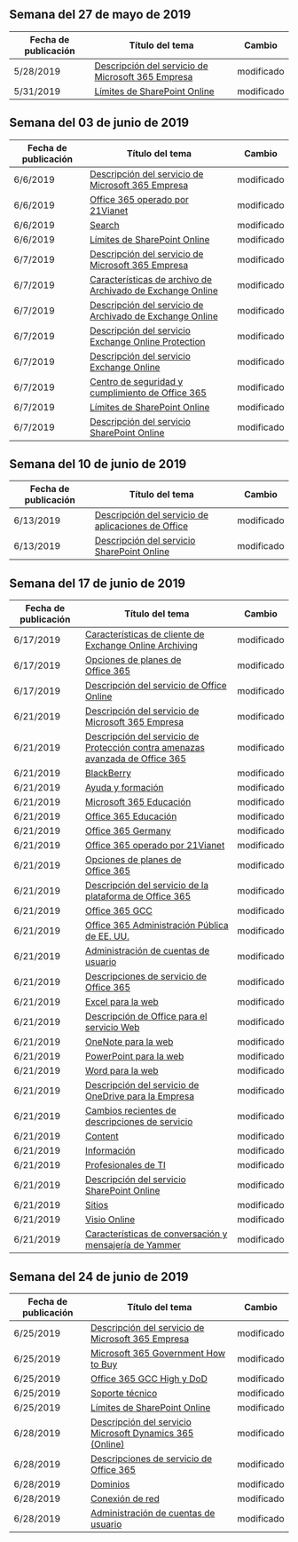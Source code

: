<!-- This file is generated automatically each week. Changes made to this file will be overwritten.-->




## <a name="week-of-may-27-2019"></a>Semana del 27 de mayo de 2019


| Fecha de publicación |Título del tema | Cambio |
|------|------------|--------|
| 5/28/2019 | [Descripción del servicio de Microsoft 365 Empresa](/Office365/ServiceDescriptions/microsoft-365-business-service-description) | modificado |
| 5/31/2019 | [Límites de SharePoint Online](/Office365/ServiceDescriptions/sharepoint-online-service-description/sharepoint-online-limits) | modificado |


## <a name="week-of-june-03-2019"></a>Semana del 03 de junio de 2019


| Fecha de publicación |Título del tema | Cambio |
|------|------------|--------|
| 6/6/2019 | [Descripción del servicio de Microsoft 365 Empresa](/Office365/ServiceDescriptions/microsoft-365-business-service-description) | modificado |
| 6/6/2019 | [Office 365 operado por 21Vianet](/Office365/ServiceDescriptions/office-365-platform-service-description/office-365-operated-by-21vianet) | modificado |
| 6/6/2019 | [Search](/Office365/ServiceDescriptions/sharepoint-online-service-description/search) | modificado |
| 6/6/2019 | [Límites de SharePoint Online](/Office365/ServiceDescriptions/sharepoint-online-service-description/sharepoint-online-limits) | modificado |
| 6/7/2019 | [Descripción del servicio de Microsoft 365 Empresa](/Office365/ServiceDescriptions/microsoft-365-business-service-description) | modificado |
| 6/7/2019 | [Características de archivo de Archivado de Exchange Online](/Office365/ServiceDescriptions/exchange-online-archiving-service-description/archive-features) | modificado |
| 6/7/2019 | [Descripción del servicio de Archivado de Exchange Online](/Office365/ServiceDescriptions/exchange-online-archiving-service-description/exchange-online-archiving-service-description) | modificado |
| 6/7/2019 | [Descripción del servicio Exchange Online Protection](/Office365/ServiceDescriptions/exchange-online-protection-service-description/exchange-online-protection-service-description) | modificado |
| 6/7/2019 | [Descripción del servicio Exchange Online](/Office365/ServiceDescriptions/exchange-online-service-description/exchange-online-service-description) | modificado |
| 6/7/2019 | [Centro de seguridad y cumplimiento de Office 365](/Office365/ServiceDescriptions/office-365-platform-service-description/office-365-securitycompliance-center) | modificado |
| 6/7/2019 | [Límites de SharePoint Online](/Office365/ServiceDescriptions/sharepoint-online-service-description/sharepoint-online-limits) | modificado |
| 6/7/2019 | [Descripción del servicio SharePoint Online](/Office365/ServiceDescriptions/sharepoint-online-service-description/sharepoint-online-service-description) | modificado |


## <a name="week-of-june-10-2019"></a>Semana del 10 de junio de 2019


| Fecha de publicación |Título del tema | Cambio |
|------|------------|--------|
| 6/13/2019 | [Descripción del servicio de aplicaciones de Office](/Office365/ServiceDescriptions/office-applications-service-description/office-applications-service-description) | modificado |
| 6/13/2019 | [Descripción del servicio SharePoint Online](/Office365/ServiceDescriptions/sharepoint-online-service-description/sharepoint-online-service-description) | modificado |


## <a name="week-of-june-17-2019"></a>Semana del 17 de junio de 2019


| Fecha de publicación |Título del tema | Cambio |
|------|------------|--------|
| 6/17/2019 | [Características de cliente de Exchange Online Archiving](/Office365/ServiceDescriptions/exchange-online-archiving-service-description/client-features) | modificado |
| 6/17/2019 | [Opciones de planes de Office 365](/Office365/ServiceDescriptions/office-365-platform-service-description/office-365-plan-options) | modificado |
| 6/17/2019 | [Descripción del servicio de Office Online](/Office365/ServiceDescriptions/office-online-service-description/office-online-service-description) | modificado |
| 6/21/2019 | [Descripción del servicio de Microsoft 365 Empresa](/Office365/ServiceDescriptions/microsoft-365-business-service-description) | modificado |
| 6/21/2019 | [Descripción del servicio de Protección contra amenazas avanzada de Office 365](/Office365/ServiceDescriptions/office-365-advanced-threat-protection-service-description) | modificado |
| 6/21/2019 | [BlackBerry](/Office365/ServiceDescriptions/office-365-platform-service-description/blackberry) | modificado |
| 6/21/2019 | [Ayuda y formación](/Office365/ServiceDescriptions/office-365-platform-service-description/help-and-training) | modificado |
| 6/21/2019 | [Microsoft 365 Educación](/Office365/ServiceDescriptions/office-365-platform-service-description/microsoft-365-education) | modificado |
| 6/21/2019 | [Office 365 Educación](/Office365/ServiceDescriptions/office-365-platform-service-description/office-365-education) | modificado |
| 6/21/2019 | [Office 365 Germany](/Office365/ServiceDescriptions/office-365-platform-service-description/office-365-germany) | modificado |
| 6/21/2019 | [Office 365 operado por 21Vianet](/Office365/ServiceDescriptions/office-365-platform-service-description/office-365-operated-by-21vianet) | modificado |
| 6/21/2019 | [Opciones de planes de Office 365](/Office365/ServiceDescriptions/office-365-platform-service-description/office-365-plan-options) | modificado |
| 6/21/2019 | [Descripción del servicio de la plataforma de Office 365](/Office365/ServiceDescriptions/office-365-platform-service-description/office-365-platform-service-description) | modificado |
| 6/21/2019 | [Office 365 GCC](/Office365/ServiceDescriptions/office-365-platform-service-description/office-365-us-government/gcc) | modificado |
| 6/21/2019 | [Office 365 Administración Pública de EE. UU.](/Office365/ServiceDescriptions/office-365-platform-service-description/office-365-us-government/office-365-us-government) | modificado |
| 6/21/2019 | [Administración de cuentas de usuario](/Office365/ServiceDescriptions/office-365-platform-service-description/user-account-management) | modificado |
| 6/21/2019 | [Descripciones de servicio de Office 365 ](/Office365/ServiceDescriptions/office-365-service-descriptions-technet-library) | modificado |
| 6/21/2019 | [Excel para la web](/Office365/ServiceDescriptions/office-online-service-description/excel-online) | modificado |
| 6/21/2019 | [Descripción de Office para el servicio Web](/Office365/ServiceDescriptions/office-online-service-description/office-online-service-description) | modificado |
| 6/21/2019 | [OneNote para la web](/Office365/ServiceDescriptions/office-online-service-description/onenote-online) | modificado |
| 6/21/2019 | [PowerPoint para la web](/Office365/ServiceDescriptions/office-online-service-description/powerpoint-online) | modificado |
| 6/21/2019 | [Word para la web](/Office365/ServiceDescriptions/office-online-service-description/word-online) | modificado |
| 6/21/2019 | [Descripción del servicio de OneDrive para la Empresa](/Office365/ServiceDescriptions/onedrive-for-business-service-description) | modificado |
| 6/21/2019 | [Cambios recientes de descripciones de servicio](/Office365/ServiceDescriptions/recent-service-descriptions-changes) | modificado |
| 6/21/2019 | [Content](/Office365/ServiceDescriptions/sharepoint-online-service-description/content) | modificado |
| 6/21/2019 | [Información](/Office365/ServiceDescriptions/sharepoint-online-service-description/insights) | modificado |
| 6/21/2019 | [Profesionales de TI](/Office365/ServiceDescriptions/sharepoint-online-service-description/it-professional) | modificado |
| 6/21/2019 | [Descripción del servicio SharePoint Online](/Office365/ServiceDescriptions/sharepoint-online-service-description/sharepoint-online-service-description) | modificado |
| 6/21/2019 | [Sitios](/Office365/ServiceDescriptions/sharepoint-online-service-description/sites-servicedesc) | modificado |
| 6/21/2019 | [Visio Online](/Office365/ServiceDescriptions/visio-online-service-description/visio-online) | modificado |
| 6/21/2019 | [Características de conversación y mensajería de Yammer](/Office365/ServiceDescriptions/yammer-service-description/message-and-conversation-features-in-yammer) | modificado |


## <a name="week-of-june-24-2019"></a>Semana del 24 de junio de 2019


| Fecha de publicación |Título del tema | Cambio |
|------|------------|--------|
| 6/25/2019 | [Descripción del servicio de Microsoft 365 Empresa](/Office365/ServiceDescriptions/microsoft-365-business-service-description) | modificado |
| 6/25/2019 | [Microsoft 365 Government How to Buy](/Office365/ServiceDescriptions/office-365-platform-service-description/office-365-us-government/microsoft-365-government-how-to-buy) | modificado |
| 6/25/2019 | [Office 365 GCC High y DoD](/Office365/ServiceDescriptions/office-365-platform-service-description/office-365-us-government/gcc-high-and-dod) | modificado |
| 6/25/2019 | [Soporte técnico](/Office365/ServiceDescriptions/office-365-platform-service-description/support) | modificado |
| 6/25/2019 | [Límites de SharePoint Online](/Office365/ServiceDescriptions/sharepoint-online-service-description/sharepoint-online-limits) | modificado |
| 6/28/2019 | [Descripción del servicio Microsoft Dynamics 365 (Online)](/Office365/ServiceDescriptions/microsoft-dynamics-365-online-service-description) | modificado |
| 6/28/2019 | [Descripciones de servicio de Office 365 ](/Office365/ServiceDescriptions/office-365-service-descriptions-technet-library) | modificado |
| 6/28/2019 | [Dominios](/Office365/ServiceDescriptions/office-365-platform-service-description/domains) | modificado |
| 6/28/2019 | [Conexión de red](/Office365/ServiceDescriptions/office-365-platform-service-description/networking) | modificado |
| 6/28/2019 | [Administración de cuentas de usuario](/Office365/ServiceDescriptions/office-365-platform-service-description/user-account-management) | modificado |
